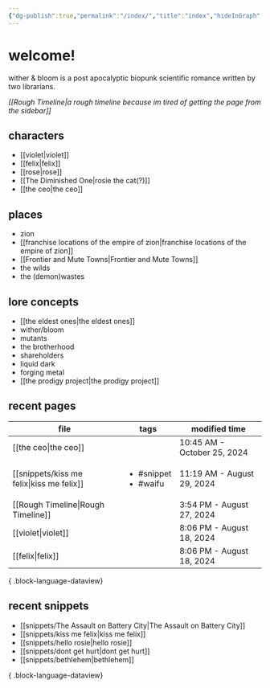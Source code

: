 ```yaml
---
{"dg-publish":true,"permalink":"/index/","title":"index","hideInGraph":true,"tags":["gardenEntry"]}
---
```


# welcome!
wither & bloom is a post apocalyptic biopunk scientific romance written by two librarians.

*[[Rough Timeline\|a rough timeline because im tired of getting the page from the sidebar]]*
## characters
- [[violet\|violet]]
- [[felix\|felix]]
- [[rose\|rose]]
- [[The Diminished One\|rosie the cat(?)]]
- [[the ceo\|the ceo]]
## places
- zion
- [[franchise locations of the empire of zion\|franchise locations of the empire of zion]]
- [[Frontier and Mute Towns\|Frontier and Mute Towns]]
- the wilds
- the (demon)wastes
## lore concepts
- [[the eldest ones\|the eldest ones]]
- wither/bloom
- mutants
- the brotherhood
- shareholders
- liquid dark
- forging metal
- [[the prodigy project\|the prodigy project]]

## recent pages
| file                                         | tags                                      | modified time               |
| -------------------------------------------- | ----------------------------------------- | --------------------------- |
| [[the ceo\|the ceo]]                      | <ul></ul>                                 | 10:45 AM - October 25, 2024 |
| [[snippets/kiss me felix\|kiss me felix]] | <ul><li>#snippet</li><li>#waifu</li></ul> | 11:19 AM - August 29, 2024  |
| [[Rough Timeline\|Rough Timeline]]        | <ul></ul>                                 | 3:54 PM - August 27, 2024   |
| [[violet\|violet]]                        | <ul></ul>                                 | 8:06 PM - August 18, 2024   |
| [[felix\|felix]]                          | <ul></ul>                                 | 8:06 PM - August 18, 2024   |

{ .block-language-dataview}

## recent snippets
- [[snippets/The Assault on Battery City\|The Assault on Battery City]]
- [[snippets/kiss me felix\|kiss me felix]]
- [[snippets/hello rosie\|hello rosie]]
- [[snippets/dont get hurt\|dont get hurt]]
- [[snippets/bethlehem\|bethlehem]]

{ .block-language-dataview}